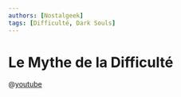 ```yaml
---
authors: [Nostalgeek]
tags: [Difficulté, Dark Souls]
---
```


# Le Mythe de la Difficulté

@[youtube](https://www.youtube.com/watch?v=2gsWi8KBPmU)
